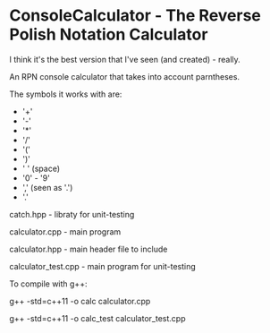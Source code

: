 # ConsoleCalculator - The Reverse Polish Notation Calculator
I think it's the best version that I've seen (and created) - really. 

An RPN console calculator that takes into account parntheses. 

The symbols it works with are: 
* '+'
* '-'
* '*'
* '/'
* '('
* ')'
* ' ' (space)
* '0' - '9'
* ',' (seen as '.')
* '.'


catch.hpp - libraty for unit-testing

calculator.cpp - main program 

calculator.hpp - main header file to include 

calculator_test.cpp - main program for unit-testing


To compile with g++:

g++ -std=c++11 -o calc calculator.cpp

g++ -std=c++11 -o calc_test calculator_test.cpp
